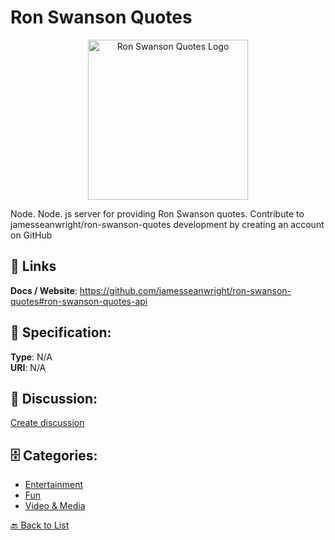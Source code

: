 # Ron Swanson Quotes
<p align="center">
    <img width="256" src="https://raw.githubusercontent.com/apis-list/apis-list/main/apis/ron-swanson-quotes/logo_256x256.png" alt="Ron Swanson Quotes Logo"/>
</p>

Node. Node. js server for providing Ron Swanson quotes. Contribute to jamesseanwright/ron-swanson-quotes development by creating an account on GitHub

##  🔗 Links
**Docs / Website**: https://github.com/jamesseanwright/ron-swanson-quotes#ron-swanson-quotes-api

## 🧬 Specification:
**Type**: N/A  
**URI**: N/A

## 💬 Discussion:
[Create discussion](https://github.com/apis-list/apis-list/discussions/new)

## 🗄️ Categories:
- [Entertainment](https://github.com/apis-list/apis-list#entertainment)
- [Fun](https://github.com/apis-list/apis-list#fun)
- [Video & Media](https://github.com/apis-list/apis-list#video--media)




[🔙 Back to List](https://github.com/apis-list/apis-list)
